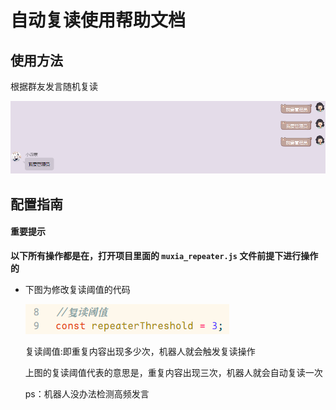 # 自动复读使用帮助文档

## 使用方法

根据群友发言随机复读

![](./imgs/repeater/1.png)

## 配置指南

#### 重要提示

**以下所有操作都是在，打开项目里面的 `muxia_repeater.js` 文件前提下进行操作的**

-   下图为修改复读阈值的代码

    ![](./imgs/repeater/2.png)

    复读阈值:即重复内容出现多少次，机器人就会触发复读操作

    上图的复读阈值代表的意思是，重复内容出现三次，机器人就会自动复读一次

    ps：机器人没办法检测高频发言
